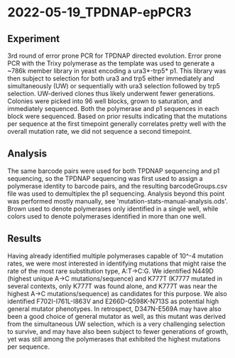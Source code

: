# 2022-05-19_TPDNAP-epPCR3

## Experiment

3rd round of error prone PCR for TPDNAP directed evolution. Error prone PCR with the Trixy polymerase as the template was used to generate a ~786k member library in yeast encoding a ura3*-trp5* p1. This library was then subject to selection for both ura3 and trp5 either immediately and simultaneously (UW) or sequentially with ura3 selection followed by trp5 selection. UW-derived clones thus likely underwent fewer generations. Colonies were picked into 96 well blocks, grown to saturation, and immediately sequenced. Both the polymerase and p1 sequences in each block were sequenced. Based on prior results indicating that the mutations per sequence at the first timepoint generally correlates pretty well with the overall mutation rate, we did not sequence a second timepoint.

## Analysis

The same barcode pairs were used for both TPDNAP sequencing and p1 sequencing, so the TPDNAP sequencing was first used to assign a polymerase identity to barcode pairs, and the resulting barcodeGroups.csv file was used to demultiplex the p1 sequencing. Analysis beyond this point was performed mostly manually, see 'mutation-stats-manual-analysis.ods'. Brown used to denote polymerases only identified in a single well, while colors used to denote polymerases identified in more than one well.

## Results

Having already identified multiple polymerases capable of 10^-4 mutation rates, we were most interested in identifying mutations that might raise the rate of the most rare substitution type, A:T->C:G. We identified N449D (highest unique A->C mutations/sequence) and K777T (K7777 mutated in several contexts, only K777T was found alone, and K777T was near the highest A->C mutations/sequence) as candidates for this purpose. We also identified F702I-I761L-I863V and E266D-Q598K-N713S as potential high general mutator phenotypes. In retrospect, D347N-E569A may have also been a good choice of general mutator as well, as this mutant was derived from the simultaneous UW selection, which is a very challenging selection to survive, and may have also been subject to fewer generations of growth, yet was still among the polymerases that exhibited the highest mutations per sequence.

